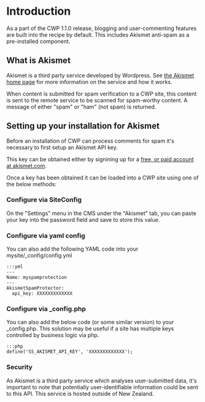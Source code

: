 <!--
title: Configure Akismet anti-spam
-->

# Introduction

As a part of the CWP 1.1.0 release, blogging and user-commenting features are built into the
recipe by default. This includes Akismet anti-spam as a pre-installed component.

## What is Akismet

Akismet is a third party service developed by Wordpress. See [the Akismet home page](http://akismet.com/) for
more information on the service and how it works.

When content is submitted for spam verification to a CWP site, this content is sent to the remote service to be
scanned for spam-worthy content. A message of either "spam" or "ham" (not spam) is returned.

## Setting up your installation for Akismet

Before an installation of CWP can process comments for spam it's necessary to first setup an Akismet API key.

This key can be obtained either by signining up for a [free, or paid account at akismet.com](http://akismet.com/plans/).

Once a key has been obtained it can be loaded into a CWP site using one of the below methods:

### Configure via SiteConfig

On the "Settings" menu in the CMS under the "Akismet" tab, you can paste your key into the password field and save
to store this value.

### Configure via yaml config

You can also add the following YAML code into your mysite/_config/config.yml


	:::yml
	---
	Name: myspamprotection
	---
	AkismetSpamProtector:
	  api_key: XXXXXXXXXXXXX


### Configure via _config.php

You can also add the below code (or some similar version) to your _config.php. This solution may be useful if
a site has multiple keys controlled by business logic via php.


	:::php
	define('SS_AKISMET_API_KEY', 'XXXXXXXXXXXXX');


### Security

As Akismet is a third party service which analyses user-submitted data, it's important to note that potentially 
user-identifiable information could be sent to this API. This service is hosted outside of New Zealand.

